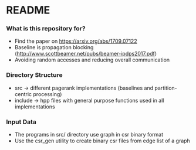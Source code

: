 # README #


### What is this repository for? ###

* Find the paper on https://arxiv.org/abs/1709.07122
* Baseline is propagation blocking (http://www.scottbeamer.net/pubs/beamer-ipdps2017.pdf)
* Avoiding random accesses and reducing overall communication

### Directory Structure ###

* src -> different pagerank implementations (baselines and partition-centric processing)
* include -> hpp files with general purpose functions used in all implementations
 
### Input Data ###

* The programs in src/ directory use graph in csr binary format
* Use the csr_gen utility to create binary csr files from edge list of a graph

